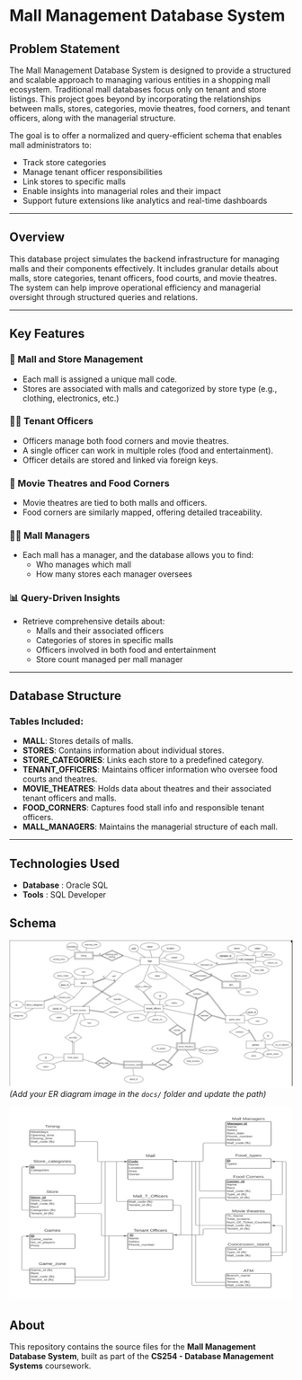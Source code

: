 # Mall Management Database System

## Problem Statement
The Mall Management Database System is designed to provide a structured and scalable approach to managing various entities in a shopping mall ecosystem. Traditional mall databases focus only on tenant and store listings. This project goes beyond by incorporating the relationships between malls, stores, categories, movie theatres, food corners, and tenant officers, along with the managerial structure.

The goal is to offer a normalized and query-efficient schema that enables mall administrators to:
- Track store categories
- Manage tenant officer responsibilities
- Link stores to specific malls
- Enable insights into managerial roles and their impact
- Support future extensions like analytics and real-time dashboards

---

## Overview
This database project simulates the backend infrastructure for managing malls and their components effectively. It includes granular details about malls, store categories, tenant officers, food courts, and movie theatres. The system can help improve operational efficiency and managerial oversight through structured queries and relations.

---

## Key Features

### 🏬 Mall and Store Management
- Each mall is assigned a unique mall code.
- Stores are associated with malls and categorized by store type (e.g., clothing, electronics, etc.)

### 👨‍💼 Tenant Officers
- Officers manage both food corners and movie theatres.
- A single officer can work in multiple roles (food and entertainment).
- Officer details are stored and linked via foreign keys.

### 🍿 Movie Theatres and Food Corners
- Movie theatres are tied to both malls and officers.
- Food corners are similarly mapped, offering detailed traceability.

### 🧑‍💼 Mall Managers
- Each mall has a manager, and the database allows you to find:
  - Who manages which mall
  - How many stores each manager oversees

### 📊 Query-Driven Insights
- Retrieve comprehensive details about:
  - Malls and their associated officers
  - Categories of stores in specific malls
  - Officers involved in both food and entertainment
  - Store count managed per mall manager

---

## Database Structure

### Tables Included:

- **MALL**: Stores details of malls.
- **STORES**: Contains information about individual stores.
- **STORE_CATEGORIES**: Links each store to a predefined category.
- **TENANT_OFFICERS**: Maintains officer information who oversee food courts and theatres.
- **MOVIE_THEATRES**: Holds data about theatres and their associated tenant officers and malls.
- **FOOD_CORNERS**: Captures food stall info and responsible tenant officers.
- **MALL_MANAGERS**: Maintains the managerial structure of each mall.

---

## Technologies Used

- **Database** : Oracle SQL
- **Tools**    : SQL Developer


## Schema

![Mall DB ER Diagram](images/er_diagram.png)  
*(Add your ER diagram image in the `docs/` folder and update the path)*

![Mall DB Relational Schema](images/relational_schema.png)


## About

This repository contains the source files for the **Mall Management Database System**, built as part of the **CS254 - Database Management Systems** coursework.
